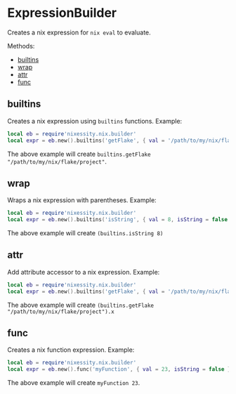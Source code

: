# ExpressionBuilder
Creates a nix expression for `nix eval` to evaluate.

Methods:
- [builtins](#builtins)
- [wrap](#wrap)
- [attr](#attr)
- [func](#func)

## builtins
Creates a nix expression using `builtins` functions.
Example:
```lua
local eb = require'nixessity.nix.builder'
local expr = eb.new().builtins('getFlake', { val = '/path/to/my/nix/flake/project', isString = true }):build()
```
The above example will create `builtins.getFlake "/path/to/my/nix/flake/project"`.

## wrap
Wraps a nix expression with parentheses.
Example:
```lua
local eb = require'nixessity.nix.builder'
local expr = eb.new().builtins('isString', { val = 8, isString = false }):wrap():build()
```
The above example will create `(builtins.isString 8)`

## attr
Add attribute accessor to a nix expression.
Example:
```lua
local eb = require'nixessity.nix.builder'
local expr = eb.new().builtins('getFlake', { val = '/path/to/my/nix/flake/project', isString = true }):wrap():attr('x'):build()
```
The above example will create `(builtins.getFlake "/path/to/my/nix/flake/project").x`

## func
Creates a nix function expression.
Example:
```lua
local eb = require'nixessity.nix.builder'
local expr = eb.new().func('myFunction', { val = 23, isString = false }):build()
```

The above example will create `myFunction 23`.
